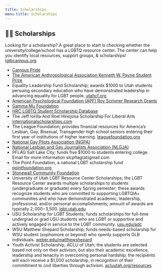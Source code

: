 ```yaml
---
title: Scholarships
menu-title: Scholarships
---
```



## 🏳️‍🌈 Scholarships
Looking for a scholarship? A great place to start is checking whether the university/college/school has a LGBTQ resource center. The center can help you identify local resources, support groups, & scholarships! [lgtbcampus.org](https://www.lgbtcampus.org/find-an-lgbtq-campus-center)

 - [Campus Pride](https://www.campuspride.org/about/)
 - [The American Anthropological Association Kenneth W. Payne Student Prize](http://queeranthro.org/awards/the-kenneth-w-payne-student-prize/)
 - Equality Leadership Fund Scholarship; awards $1000 to Utah students persuing secondary education who have demonstrated leadership in advancing equality for LGBT people. [utahcf.org](http://utahcf.org/apply-for-support/student-scholarships) 
 - [American Psychological Foundation (APF) Roy Scrivner Research Grants](https://www.apa.org/apf/funding/scrivner) 
 - [Gamma Mu Foundation](https://gammamufoundation.org)
 - [HRC LGBTQ Student Scholarship Database](https://www.hrc.org/resources/scholarship-database)
 - The Jeff Iorilla And Roel Hinojosa Scholarship For Liberal Arts [internationalscholarships.com](https://www.internationalscholarships.com/1302/The-Jeff-Iorilla-And-Roel-Hinojosa-Scholarship-For-Liberal-Arts)
 - The League Foundation; provides financial resources for America’s Lesbian, Gay, Bisexual, Transgender high school seniors entering their first year of  institutions of higher learning. [leaguefoundation.org](https://leaguefoundation.org)
 - [National Gay Pilots Association (NGPA)](https://www.ngpa.org/scholarships) 
 - [National Lesbian and Gay Journalists Association (NLGJA)](https://www.nlgja.org) 
 - PFLAG Salt Lake City; funds five $1000 to students entering college. Email for more information slcpflag(at)gmail.com
 - The Point Foundation, a national LGBT scholarship fund [pointfoundation.org](https://pointfoundation.org)
 - [Stonewall Community Foundation](https://www.stonewallfoundation.org/scholarships)
 - University of Utah LGBT Resource Center Scholarships; the LGBT Resource Center awards multiple scholarships to students (undergraduate or graduate) every Spring semester; these awards recognize students who are committed to supporting LGBTQIA+ communities and who have demonstrated academic, leadership, professional, and/or personal accomplishments; amount of awards are typically $2,000-$3,500. [lgbt.utah.edu](https://lgbt.utah.edu/resources/scholarships.php)
 - USU Scholarship for LGBT Students; funds scholarships for full-time undergrad or grad USU students who are LGBT or supportive and actively engaged in service to the LGBT community. [usu.edu/adc](https://accesscenter.usu.edu/adc/scholarshipresources)
 - WSU Matthew Shepard Scholarship; funds needs-based scholarship for WSU student (sophomore or beyond) who openly supports GLB individuals. [weber.edu/matthewshepard](https://www.weber.edu/lgbtresourcecenter/Matthew_Shepard_Scholarship.html) 
 - Youth Activist Scholarship, ACLU of Utah; the students are selected based not only on their activism, but also their academic excellence, leadership and tenacity in overcoming personal hardship; the recipients will each receive a $1,000 scholarship, in recognition of their commitment to civil liberties through activism. [acluutah.org/resources](http://www.acluutah.org/resources/itemlist/category/68-youth-activist-scholarship)
 
